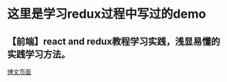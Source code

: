 这里是学习redux过程中写过的demo
==============================

<h2>【前端】react and redux教程学习实践，浅显易懂的实践学习方法。</h2>
<a href="https://travis-ci.org/294678380/Ting.js">博文页面</a>